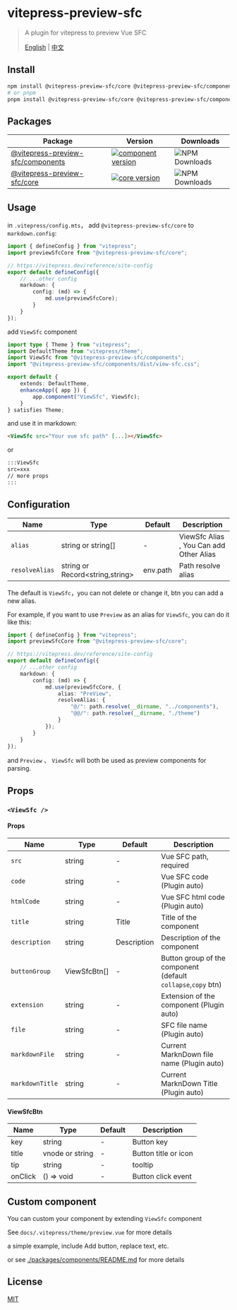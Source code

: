 # vitepress-preview-sfc

> A plugin for vitepress to preview Vue SFC
>
> [English](./README.md) | [中文](./README_CN.md)

## Install

```bash
npm install @vitepress-preview-sfc/core @vitepress-preview-sfc/components
# or pnpm
pnpm install @vitepress-preview-sfc/core @vitepress-preview-sfc/components
```

## Packages

| Package                                                  | Version                                                                                                                                             | Downloads                                                                             |
| -------------------------------------------------------- | --------------------------------------------------------------------------------------------------------------------------------------------------- | ------------------------------------------------------------------------------------- |
| [@vitepress-preview-sfc/components](packages/components) | [![component version](https://badgen.net/npm/v/@vitepress-preview-sfc/components)](https://www.npmjs.com/package/@vitepress-preview-sfc/components) | ![NPM Downloads](https://img.shields.io/npm/dw/%40vitepress-preview-sfc%2Fcomponents) |
| [@vitepress-preview-sfc/core](packages/core)             | [![core version](https://badgen.net/npm/v/@vitepress-preview-sfc/core)](https://www.npmjs.com/package/@vitepress-preview-sfc/core)                  | ![NPM Downloads](https://img.shields.io/npm/dw/%40vitepress-preview-sfc%2Fcore)       |

## Usage

in `.vitepress/config.mts`， add `@vitepress-preview-sfc/core` to `markdown.config`:

```ts
import { defineConfig } from "vitepress";
import previewSfcCore from "@vitepress-preview-sfc/core";

// https://vitepress.dev/reference/site-config
export default defineConfig({
	// ...other config
	markdown: {
		config: (md) => {
			md.use(previewSfcCore);
		}
	}
});
```

add `ViewSfc` component

```ts
import type { Theme } from "vitepress";
import DefaultTheme from "vitepress/theme";
import ViewSfc from "@vitepress-preview-sfc/components";
import "@vitepress-preview-sfc/components/dist/view-sfc.css";

export default {
	extends: DefaultTheme,
	enhanceApp({ app }) {
		app.component("ViewSfc", ViewSfc);
	}
} satisfies Theme;
```

and use it in markdown:

```md
<ViewSfc src="Your vue sfc path" [...]></ViewSfc>
```

or

```md
:::ViewSfc
src=xxx
// more props
:::
```

## Configuration

| Name           | Type                            | Default  | Description                             |
| -------------- | ------------------------------- | -------- | --------------------------------------- |
| `alias`        | string or string[]              | -        | ViewSfc Alias , You Can add Other Alias |
| `resolveAlias` | string or Record<string,string> | env.path | Path resolve alias                      |

The default is `ViewSfc`，you can not delete or change it, btn you can add a new alias.

For example, if you want to use `Preview` as an alias for `ViewSfc`, you can do it like this:

```ts
import { defineConfig } from "vitepress";
import previewSfcCore from "@vitepress-preview-sfc/core";

// https://vitepress.dev/reference/site-config
export default defineConfig({
	// ...other config
	markdown: {
		config: (md) => {
			md.use(previewSfcCore, {
				alias: "PreView",
				resolveAlias: {
					"@/": path.resolve(__dirname, "../components"),
					"@@/": path.resolve(__dirname, "./theme")
				}
			});
		}
	}
});
```

and `Preview` 、 `ViewSfc` will both be used as preview components for parsing.

## Props

### `<ViewSfc />`

#### Props

| Name            | Type         | Default     | Description                                                   |
| --------------- | ------------ | ----------- | ------------------------------------------------------------- |
| `src`           | string       | -           | Vue SFC path, required                                        |
| `code`          | string       | -           | Vue SFC code (Plugin auto)                                    |
| `htmlCode`      | string       | -           | Vue SFC html code (Plugin auto)                               |
| `title`         | string       | Title       | Title of the component                                        |
| `description`   | string       | Description | Description of the component                                  |
| `buttonGroup`   | ViewSfcBtn[] | -           | Button group of the component (default `collapse`,`copy` btn) |
| `extension`     | string       | -           | Extension of the component (Plugin auto)                      |
| `file`          | string       | -           | SFC file name (Plugin auto)                                   |
| `markdownFile`  | string       | -           | Current MarknDown file name (Plugin auto)                     |
| `markdownTitle` | string       | -           | Current MarknDown Title (Plugin auto)                         |

#### ViewSfcBtn

| Name    | Type            | Default | Description          |
| ------- | --------------- | ------- | -------------------- |
| key     | string          | -       | Button key           |
| title   | vnode or string | -       | Button title or icon |
| tip     | string          | -       | tooltip              |
| onClick | () => void      | -       | Button click event   |

## Custom component

You can custom your component by extending `ViewSfc` component

See `docs/.vitepress/theme/preview.vue` for more details

a simple example, include Add button, replace text, etc.

or see [./packages/components/README.md](./packages/components/README.md) for more details

## License

[MIT](./LICENSE)
